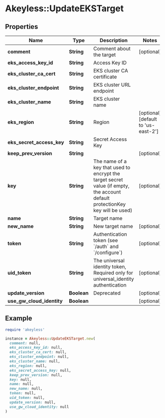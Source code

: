 # Akeyless::UpdateEKSTarget

## Properties

| Name | Type | Description | Notes |
| ---- | ---- | ----------- | ----- |
| **comment** | **String** | Comment about the target | [optional] |
| **eks_access_key_id** | **String** | Access Key ID |  |
| **eks_cluster_ca_cert** | **String** | EKS cluster CA certificate |  |
| **eks_cluster_endpoint** | **String** | EKS cluster URL endpoint |  |
| **eks_cluster_name** | **String** | EKS cluster name |  |
| **eks_region** | **String** | Region | [optional][default to &#39;us-east-2&#39;] |
| **eks_secret_access_key** | **String** | Secret Access Key |  |
| **keep_prev_version** | **String** |  | [optional] |
| **key** | **String** | The name of a key that used to encrypt the target secret value (if empty, the account default protectionKey key will be used) | [optional] |
| **name** | **String** | Target name |  |
| **new_name** | **String** | New target name | [optional] |
| **token** | **String** | Authentication token (see &#x60;/auth&#x60; and &#x60;/configure&#x60;) | [optional] |
| **uid_token** | **String** | The universal identity token, Required only for universal_identity authentication | [optional] |
| **update_version** | **Boolean** | Deprecated | [optional] |
| **use_gw_cloud_identity** | **Boolean** |  | [optional] |

## Example

```ruby
require 'akeyless'

instance = Akeyless::UpdateEKSTarget.new(
  comment: null,
  eks_access_key_id: null,
  eks_cluster_ca_cert: null,
  eks_cluster_endpoint: null,
  eks_cluster_name: null,
  eks_region: null,
  eks_secret_access_key: null,
  keep_prev_version: null,
  key: null,
  name: null,
  new_name: null,
  token: null,
  uid_token: null,
  update_version: null,
  use_gw_cloud_identity: null
)
```

